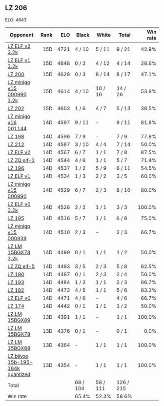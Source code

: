 ## LZ 206 ##

ELO: 4643

Opponent | Rank | ELO | Black | White | Total | Win rate
---------|-----:|----:|-------|-------|-------|-------:
[LZ ELF v2 3.2k](LZ%20ELF%20v2%203.2k.md) | 15D | 4721 | 4 / 10 | 5 / 11 | 9 / 21 | 42.9%
[LZ ELF v1 3.2k](LZ%20ELF%20v1%203.2k.md) | 15D | 4648 | 0 / 2 | 4 / 12 | 4 / 14 | 28.6%
[LZ 200](LZ%20200.md) | 15D | 4628 | 0 / 3 | 8 / 14 | 8 / 17 | 47.1%
[LZ minigo v15 000990 3.2k](LZ%20minigo%20v15%20000990%203.2k.md) | 15D | 4614 | 4 / 10 | 10 / 16 | 14 / 26 | 53.8%
[LZ 202](LZ%20202.md) | 15D | 4603 | 1 / 6 | 4 / 7 | 5 / 13 | 38.5%
[LZ minigo v16 001144](LZ%20minigo%20v16%20001144.md) | 14D | 4597 | 9 / 11 | - | 9 / 11 | 81.8%
[LZ 198](LZ%20198.md) | 14D | 4596 | 7 / 9 | - | 7 / 9 | 77.8%
[LZ 212](LZ%20212.md) | 14D | 4587 | 3 / 10 | 4 / 4 | 7 / 14 | 50.0%
[LZ ELF v2](LZ%20ELF%20v2.md) | 14D | 4567 | 6 / 7 | 1 / 1 | 7 / 8 | 87.5%
[LZ ZQ elf-2](LZ%20ZQ%20elf-2.md) | 14D | 4544 | 4 / 6 | 1 / 1 | 5 / 7 | 71.4%
[LZ 196](LZ%20196.md) | 14D | 4537 | 1 / 2 | 5 / 9 | 6 / 11 | 54.5%
[LZ ELF v1](LZ%20ELF%20v1.md) | 14D | 4534 | 1 / 3 | 2 / 2 | 3 / 5 | 60.0%
[LZ minigo v15 000990](LZ%20minigo%20v15%20000990.md) | 14D | 4529 | 6 / 7 | 2 / 3 | 8 / 10 | 80.0%
[LZ ELF v0 3.2k](LZ%20ELF%20v0%203.2k.md) | 14D | 4528 | 2 / 2 | 1 / 1 | 3 / 3 | 100.0%
[LZ 195](LZ%20195.md) | 14D | 4516 | 5 / 7 | 1 / 1 | 6 / 8 | 75.0%
[LZ minigo v15 000939](LZ%20minigo%20v15%20000939.md) | 14D | 4510 | 2 / 3 | - | 2 / 3 | 66.7%
[LZ LM 15BGX78 3.2k](LZ%20LM%2015BGX78%203.2k.md) | 14D | 4499 | 0 / 1 | 1 / 1 | 1 / 2 | 50.0%
[LZ ZQ elf-5](LZ%20ZQ%20elf-5.md) | 14D | 4493 | 3 / 5 | 2 / 3 | 5 / 8 | 62.5%
[LZ 190](LZ%20190.md) | 14D | 4487 | 0 / 1 | 2 / 3 | 2 / 4 | 50.0%
[LZ 193](LZ%20193.md) | 14D | 4484 | 1 / 2 | 1 / 1 | 2 / 3 | 66.7%
[LZ 182](LZ%20182.md) | 14D | 4473 | 4 / 5 | 1 / 1 | 5 / 6 | 83.3%
[LZ ELF v0](LZ%20ELF%20v0.md) | 14D | 4471 | 4 / 6 | - | 4 / 6 | 66.7%
[LZ 174](LZ%20174.md) | 14D | 4442 | 0 / 1 | 1 / 1 | 1 / 2 | 50.0%
[LZ LM 15BGX89](LZ%20LM%2015BGX89.md) | 13D | 4391 | 1 / 1 | - | 1 / 1 | 100.0%
[LZ LM 15BGX78](LZ%20LM%2015BGX78.md) | 13D | 4376 | 0 / 1 | - | 0 / 1 | 0.0%
[LZ LM 15BGX88](LZ%20LM%2015BGX88.md) | 13D | 4364 | - | 1 / 1 | 1 / 1 | 100.0%
[LZ bjiyxo 15b-195-184k quantized](LZ%20bjiyxo%2015b-195-184k%20quantized.md) | 13D | 4354 | - | 1 / 1 | 1 / 1 | 100.0%
Total | | | 68 / 104 | 58 / 111 | 126 / 215 | 
Win rate| | | 65.4% | 52.3% | 58.6% | 
